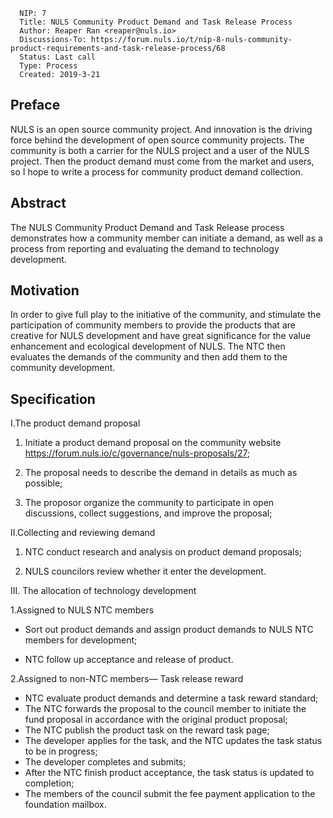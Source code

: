 

```
  NIP: 7
  Title: NULS Community Product Demand and Task Release Process
  Author: Reaper Ran <reaper@nuls.io> 
  Discussions-To: https://forum.nuls.io/t/nip-8-nuls-community-product-requirements-and-task-release-process/68
  Status: Last call
  Type: Process
  Created: 2019-3-21
```

## Preface

NULS is an open source community project. And innovation is the driving force behind the development of open source community projects. The community is both a carrier for the NULS project and a user of the NULS project. Then the product demand must come from the market and users, so I hope to write a process for community product demand collection.



## Abstract

The NULS Community Product Demand and Task Release process demonstrates how a community member can initiate a demand, as well as a process from reporting and evaluating the demand to technology development. 



## Motivation

In order to give full play to the initiative of the community, and stimulate the participation of community members to provide the products that are creative for NULS development and have great significance for the value enhancement and ecological development of NULS. The NTC then evaluates the demands of the community and then add them to the community development. 



## Specification


I.The product demand proposal

1. Initiate a product demand proposal on the community website https://forum.nuls.io/c/governance/nuls-proposals/27;

2. The proposal needs to describe the demand in details as much as possible;

3. The proposor organize the community to participate in open discussions, collect suggestions, and improve the proposal;



II.Collecting and reviewing demand

1. NTC conduct research and analysis on product demand proposals;

2. NULS councilors review whether it enter the development.



III. The allocation of technology development

1.Assigned to NULS NTC members

* Sort out product demands and assign product demands to NULS NTC members for development;

* NTC follow up acceptance and release of product.

2.Assigned to non-NTC members— Task release reward

* NTC evaluate product demands and determine a task reward standard;
* The NTC forwards the proposal to the council member to initiate the fund proposal in accordance with the original product proposal;
* The NTC publish the product task on the reward task page;
* The developer applies for the task, and the NTC updates the task status to be in progress;
* The developer completes and submits;
* After the NTC finish product acceptance, the task status is updated to completion;
* The members of the council submit the fee payment application to the foundation mailbox.
